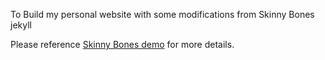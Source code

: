 
To Build my personal website with some modifications from Skinny Bones jekyll

Please reference [Skinny Bones demo](http://mmistakes.github.io/skinny-bones-jekyll/) for more details.
